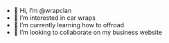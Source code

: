 - 👋 Hi, I’m @wrapclan
- 👀 I’m interested in car wraps
- 🌱 I’m currently learning how to offroad
- 💞️ I’m looking to collaborate on my business website

<!---
wrapclan/wrapclan is a ✨ special ✨ repository because its `README.md` (this file) appears on your GitHub profile.
You can click the Preview link to take a look at your changes.
--->
